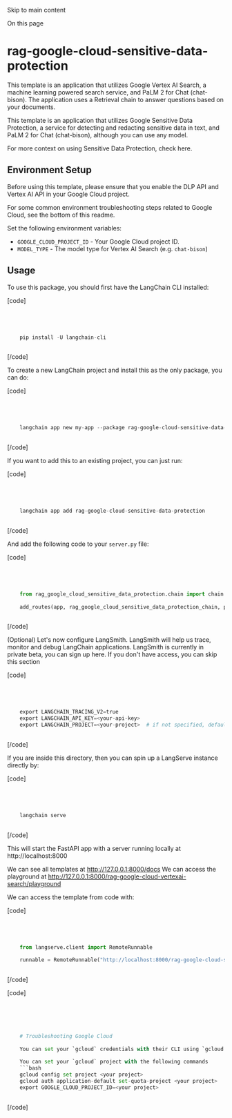 

Skip to main content

On this page

# rag-google-cloud-sensitive-data-protection

This template is an application that utilizes Google Vertex AI Search, a machine learning powered search service, and PaLM 2 for Chat (chat-bison). The application uses a Retrieval chain to answer
questions based on your documents.

This template is an application that utilizes Google Sensitive Data Protection, a service for detecting and redacting sensitive data in text, and PaLM 2 for Chat (chat-bison), although you can use any
model.

For more context on using Sensitive Data Protection, check here.

## Environment Setup​

Before using this template, please ensure that you enable the DLP API and Vertex AI API in your Google Cloud project.

For some common environment troubleshooting steps related to Google Cloud, see the bottom of this readme.

Set the following environment variables:

  * `GOOGLE_CLOUD_PROJECT_ID` \- Your Google Cloud project ID.
  * `MODEL_TYPE` \- The model type for Vertex AI Search (e.g. `chat-bison`)

## Usage​

To use this package, you should first have the LangChain CLI installed:

[code]
```python




    pip install -U langchain-cli  
    


```
[/code]


To create a new LangChain project and install this as the only package, you can do:

[code]
```python




    langchain app new my-app --package rag-google-cloud-sensitive-data-protection  
    


```
[/code]


If you want to add this to an existing project, you can just run:

[code]
```python




    langchain app add rag-google-cloud-sensitive-data-protection  
    


```
[/code]


And add the following code to your `server.py` file:

[code]
```python




    from rag_google_cloud_sensitive_data_protection.chain import chain as rag_google_cloud_sensitive_data_protection_chain  
      
    add_routes(app, rag_google_cloud_sensitive_data_protection_chain, path="/rag-google-cloud-sensitive-data-protection")  
    


```
[/code]


(Optional) Let's now configure LangSmith. LangSmith will help us trace, monitor and debug LangChain applications. LangSmith is currently in private beta, you can sign up here. If you don't have
access, you can skip this section

[code]
```python




    export LANGCHAIN_TRACING_V2=true  
    export LANGCHAIN_API_KEY=<your-api-key>  
    export LANGCHAIN_PROJECT=<your-project>  # if not specified, defaults to "default"  
    


```
[/code]


If you are inside this directory, then you can spin up a LangServe instance directly by:

[code]
```python




    langchain serve  
    


```
[/code]


This will start the FastAPI app with a server running locally at http://localhost:8000

We can see all templates at http://127.0.0.1:8000/docs We can access the playground at http://127.0.0.1:8000/rag-google-cloud-vertexai-search/playground

We can access the template from code with:

[code]
```python




    from langserve.client import RemoteRunnable  
      
    runnable = RemoteRunnable("http://localhost:8000/rag-google-cloud-sensitive-data-protection")  
    


```
[/code]


[code]
```python




      
    # Troubleshooting Google Cloud  
      
    You can set your `gcloud` credentials with their CLI using `gcloud auth application-default login`  
      
    You can set your `gcloud` project with the following commands  
    ```bash  
    gcloud config set project <your project>  
    gcloud auth application-default set-quota-project <your project>  
    export GOOGLE_CLOUD_PROJECT_ID=<your project>  
    


```
[/code]


